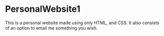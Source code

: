 # PersonalWebsite1
This is a personal website made using only HTML, and CSS. It also consists of an option to email me something you wish.
